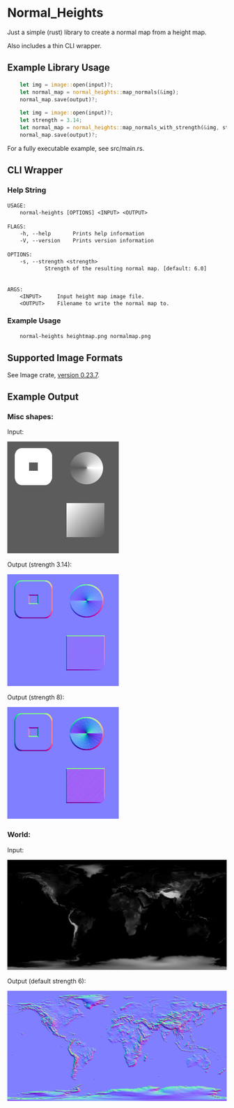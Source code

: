 Normal_Heights
==============

Just a simple (rust) library to create a normal map from a height map.

Also includes a thin CLI wrapper.

Example Library Usage
---------------------

```rust
    let img = image::open(input)?;
    let normal_map = normal_heights::map_normals(&img);
    normal_map.save(output)?;
```

```rust
    let img = image::open(input)?;
    let strength = 3.14;
    let normal_map = normal_heights::map_normals_with_strength(&img, strength);
    normal_map.save(output)?;
```

For a fully executable example, see src/main.rs.

CLI Wrapper
-----------

### Help String

```
USAGE:
    normal-heights [OPTIONS] <INPUT> <OUTPUT>

FLAGS:
    -h, --help       Prints help information
    -V, --version    Prints version information

OPTIONS:
    -s, --strength <strength>
            Strength of the resulting normal map. [default: 6.0]


ARGS:
    <INPUT>     Input height map image file.
    <OUTPUT>    Filename to write the normal map to.
```

### Example Usage

```sh
    normal-heights heightmap.png normalmap.png
```

Supported Image Formats
-----------------------

See Image crate, [version 0.23.7](https://github.com/image-rs/image/tree/78568491ed6504c01cdbacbcfc87bd1c5d61fa52#21-supported-image-formats).

Example Output
--------------

### Misc shapes:

Input:

![Input shapes heightmap](samples/shapes.bmp)

Output (strength 3.14):

![shapes normal map with strength 3.14](samples/shapes_normal_strength_3.14.png)

Output (strength 8):

![shapes normal map with strength 8](samples/shapes_normal_strength_8.png)

### World:

Input:

![Input world heightmap](samples/gebco_08_rev_elev_1080x540.png)

Output (default strength 6):

![world normal map with default strength 6](samples/gebco_08_rev_elev_1080x540_normal.png)
